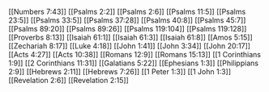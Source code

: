 [[Numbers 7:43]]
[[Psalms 2:2]]
[[Psalms 2:6]]
[[Psalms 11:5]]
[[Psalms 23:5]]
[[Psalms 33:5]]
[[Psalms 37:28]]
[[Psalms 40:8]]
[[Psalms 45:7]]
[[Psalms 89:20]]
[[Psalms 89:26]]
[[Psalms 119:104]]
[[Psalms 119:128]]
[[Proverbs 8:13]]
[[Isaiah 61:1]]
[[Isaiah 61:3]]
[[Isaiah 61:8]]
[[Amos 5:15]]
[[Zechariah 8:17]]
[[Luke 4:18]]
[[John 1:41]]
[[John 3:34]]
[[John 20:17]]
[[Acts 4:27]]
[[Acts 10:38]]
[[Romans 12:9]]
[[Romans 15:13]]
[[1 Corinthians 1:9]]
[[2 Corinthians 11:31]]
[[Galatians 5:22]]
[[Ephesians 1:3]]
[[Philippians 2:9]]
[[Hebrews 2:11]]
[[Hebrews 7:26]]
[[1 Peter 1:3]]
[[1 John 1:3]]
[[Revelation 2:6]]
[[Revelation 2:15]]
